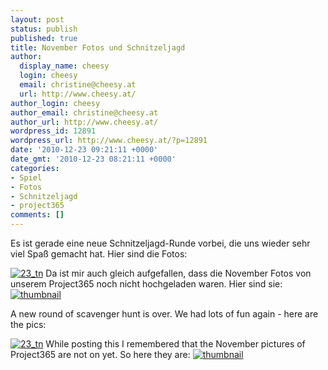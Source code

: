 ```yaml
---
layout: post
status: publish
published: true
title: November Fotos und Schnitzeljagd
author:
  display_name: cheesy
  login: cheesy
  email: christine@cheesy.at
  url: http://www.cheesy.at/
author_login: cheesy
author_email: christine@cheesy.at
author_url: http://www.cheesy.at/
wordpress_id: 12891
wordpress_url: http://www.cheesy.at/?p=12891
date: '2010-12-23 09:21:11 +0000'
date_gmt: '2010-12-23 08:21:11 +0000'
categories:
- Spiel
- Fotos
- Schnitzeljagd
- project365
comments: []
---
```

<!--:de-->Es ist gerade eine neue Schnitzeljagd-Runde vorbei, die uns wieder sehr viel Spaß gemacht hat. Hier sind die Fotos:
[![](http://www.cheesy.at/wp-content/uploads/2010/12/november-fotos-und-schnitzeljagd/23_tn.jpg "23\_tn")](http://www.cheesy.at/photos/spiele/scavenger-hunt/scavenger-hunt-23/)
Da ist mir auch gleich aufgefallen, dass die November Fotos von unserem Project365 noch nicht hochgeladen waren. Hier sind sie:
[![](http://www.cheesy.at/wp-content/uploads/2010/12/november-fotos-und-schnitzeljagd/thumbnail.jpg "thumbnail")](http://www.cheesy.at/photos/spiele/project365-2010/11-november/)
<!--:--><!--:en-->A new round of scavenger hunt is over. We had lots of fun again - here are the pics:
[![](http://www.cheesy.at/wp-content/uploads/2010/12/november-fotos-und-schnitzeljagd/23_tn.jpg "23\_tn")](http://www.cheesy.at/en/photos/spiele/scavenger-hunt/scavenger-hunt-23/)
While posting this I remembered that the November pictures of Project365 are not on yet. So here they are:
[![](http://www.cheesy.at/wp-content/uploads/2010/12/november-fotos-und-schnitzeljagd/thumbnail.jpg "thumbnail")](http://www.cheesy.at/en/photos/spiele/project365-2010/11-november/)
<!--:-->
